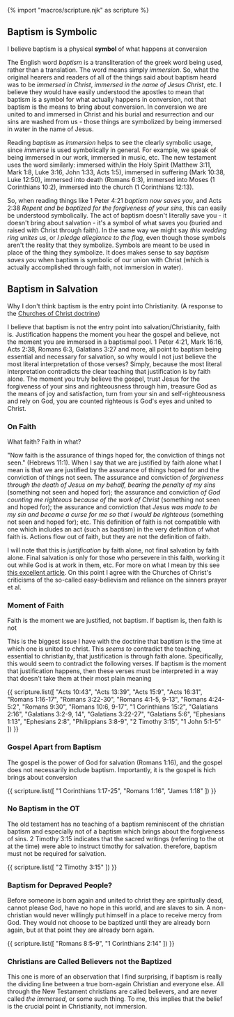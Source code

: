 {% import "macros/scripture.njk" as scripture %}

<section>

## Baptism is Symbolic

<p class="summary">
I believe baptism is a physical <strong>symbol</strong> of what happens at conversion
</p>

The English word _baptism_ is a transliteration of the greek word being used, rather than a translation. The word means simply _immersion_. So, what the original hearers and readers of all of the things said about baptism heard was to be _immersed in Christ_, _immersed in the name of Jesus Christ_, etc. I believe they would have easily understood the apostles to mean that baptism is a symbol for what actually happens in conversion, not that baptism is the means to bring about conversion. In conversion we are united to and immersed in Christ and his burial and resurrection and our sins are washed from us - those things are symbolized by being immersed in water in the name of Jesus.

Reading _baptism_ as _immersion_ helps to see the clearly symbolic usage, since _immerse_ is used symbolically in general. For example, we speak of being immersed in our work, immersed in music, etc. The new testament uses the word similarly: immersed with/in the Holy Spirit (Matthew 3:11, Mark 1:8, Luke 3:16, John 1:33, Acts 1:5), immersed in suffering (Mark 10:38, Luke 12:50), immersed into death (Romans 6:3), immersed into Moses (1 Corinthians 10:2), immersed into the church (1 Corinthians 12:13).


So, when reading things like 1 Peter 4:21 _baptism now saves you_, and Acts 2:38 _Repent and be baptized for the forgiveness of your sins_, this can easily be understood symbolically. The act of baptism doesn't literally save you - it doesn't bring about salvation - it's a symbol of what saves you (buried and raised with Christ through faith). In the same way we might say _this wedding ring unites us_, or _I pledge allegiance to the flag_,  even though those symbols aren't the reality that they symbolize. Symbols are meant to be used in place of the thing they symbolize. It does makes sense to say _baptism saves you_ when baptism is symbolic of our union with Christ (which is actually accomplished through faith, not immersion in water).

</section>

<section>

## Baptism in Salvation


Why I don't think baptism is the entry point into Christianity. (A response to the [Churches of Christ doctrine](https://en.wikipedia.org/wiki/Churches_of_Christ#Baptism))

I believe that baptism is not the entry point into salvation/Christianity, faith is. Justification happens the moment you hear the gospel and believe, not the moment you are immersed in a baptismal pool. 1 Peter 4:21, Mark 16:16, Acts 2:38, Romans 6:3, Galatians 3:27 and more, all point to baptism being essential and necessary for salvation, so why would I not just believe the most literal interpretation of those verses? Simply, because the most literal interpretation contradicts the clear teaching that justification is by faith alone. The moment you truly believe the gospel, trust Jesus for the forgiveness of your sins and righteousness through him, treasure God as the means of joy and satisfaction, turn from your sin and self-righteousness and rely on God, you are counted righteous is God's eyes and united to Christ.

</section>

<aside id="on-faith">

### On Faith

What faith? Faith in what?

"Now faith is the assurance of things hoped for, the conviction of things not seen." (Hebrews 11:1). When I say that we are justified by faith alone what I mean is that we are justified by the assurance of things hoped for and the conviction of things not seen. The assurance and conviction of _forgiveness through the death of Jesus on my behalf, bearing the penalty of my sins_ (something not seen and hoped for); the assurance and conviction _of God counting me righteous because of the work of Christ_ (something not seen and hoped for); the assurance and conviction that _Jesus was made to be my sin and became a curse for me so that I would be righteous_ (something not seen and hoped for); etc. This definition of faith is not compatible with one which includes an act (such as baptism) in the very definition of what faith is. Actions flow out of faith, but they are not the definition of faith.

I will note that this is _justification_ by faith alone, not final salvation by faith alone. Final salvation is only for those who persevere in this faith, working it out while God is at work in them, etc. For more on what I mean by this see <a href="https://www.desiringgod.org/articles/does-god-really-save-us-by-faith-alone">this excellent article</a>. On this point I agree with the Churches of Christ's criticisms of the so-called easy-believism and reliance on the sinners prayer et al.

</aside>

<section>

### Moment of Faith

Faith is the moment we are justified, not baptism. If baptism is, then faith is not

This is the biggest issue I have with the doctrine that baptism is the time at which one is united to christ. This _seems to_ contradict the teaching, essential to christianity, that justification is through faith alone. Specifically, this would seem to contradict the following verses. If baptism is the moment that justification happens, then these verses must be interpreted in a way that doesn't take them at their most plain meaning

{{ scripture.list([
  "Acts 10:43",
  "Acts 13:39",
  "Acts 15:9",
  "Acts 16:31",
  "Romans 1:16-17",
  "Romans 3:22-30",
  "Romans 4:1-5, 9-13",
  "Romans 4:24-5:2",
  "Romans 9:30",
  "Romans 10:6, 9-17",
  "1 Corinthians 15:2",
  "Galatians 2:16",
  "Galatians 3:2-9, 14",
  "Galatians 3:22-27",
  "Galatians 5:6",
  "Ephesians 1:13",
  "Ephesians 2:8",
  "Philippians 3:8-9",
  "2 Timothy 3:15",
  "1 John 5:1-5"
  ]) }}


</section>

<section>

### Gospel Apart from Baptism

The gospel is the power of God for salvation (Romans 1:16), and the gospel does not necessarily include baptism. Importantly, it is the gospel is hich brings about conversion

{{ scripture.list([
  "1 Corinthians 1:17-25",
  "Romans 1:16",
  "James 1:18"
  ]) }}
  
</section>

<section>

### No Baptism in the OT

The old testament has no teaching of a baptism reminiscent of the christian baptism and especially not of a baptism which brings about the forgiveness of sins. 2 Timothy 3:15 indicates that the sacred writings (referring to the ot at the time) were able to instruct timothy for salvation. therefore, baptism must not be required for salvation.

{{ scripture.list([
  "2 Timothy 3:15"
  ]) }}
  
</section>

<section>

### Baptism for Depraved People?

Before someone is born again and united to christ they are spiritually dead, cannot please God, have no hope in this world, and are slaves to sin. A non-christian would never willingly put himself in a place to receive mercy from God. They would not choose to be baptized until they are already born again, but at that point they are already born again.

{{ scripture.list([
  "Romans 8:5-9",
  "1 Corinthians 2:14"
  ]) }}
  
</section>

<section>

### Christians are Called Believers not the Baptized

This one is more of an observation that I find surprising, if baptism is really the dividing line between a true born-again Christian and everyone else. All through the New Testament christians are called believers, and are never called _the immersed_, or some such thing. To me, this implies that the belief is the crucial point in Christianity, not immersion.

</section>
